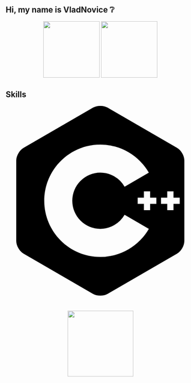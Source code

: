 ## Hi, my name is VladNovice :grey_question:

<p align='center'>
   <a href="https://github-readme-stats.vercel.app/api?username=vladnovice&show_icons=true&count_private=true"><img
           height=150
           src="https://github-readme-stats.vercel.app/api?username=vladnovice&show_icons=true&count_private=true"/></a>
   <a href="https://github.com/vladnovice/github-readme-stats"><img height=150
                                                                  src="https://github-readme-stats.vercel.app/api/top-langs/?username=vladnovice&layout=compact"/></a>
</p>

## Skills
<svg role="img" viewBox="0 0 24 24" xmlns="http://www.w3.org/2000/svg"><title>C++</title><path d="M22.394 6c-.167-.29-.398-.543-.652-.69L12.926.22c-.509-.294-1.34-.294-1.848 0L2.26 5.31c-.508.293-.923 1.013-.923 1.6v10.18c0 .294.104.62.271.91.167.29.398.543.652.69l8.816 5.09c.508.293 1.34.293 1.848 0l8.816-5.09c.254-.147.485-.4.652-.69.167-.29.27-.616.27-.91V6.91c.003-.294-.1-.62-.268-.91zM12 19.11c-3.92 0-7.109-3.19-7.109-7.11 0-3.92 3.19-7.11 7.11-7.11a7.133 7.133 0 016.156 3.553l-3.076 1.78a3.567 3.567 0 00-3.08-1.78A3.56 3.56 0 008.444 12 3.56 3.56 0 0012 15.555a3.57 3.57 0 003.08-1.778l3.078 1.78A7.135 7.135 0 0112 19.11zm7.11-6.715h-.79v.79h-.79v-.79h-.79v-.79h.79v-.79h.79v.79h.79zm2.962 0h-.79v.79h-.79v-.79h-.79v-.79h.79v-.79h.79v.79h.79z"/></svg>


<div align="center" style="margin: 40px 0">
   <a href="https://github.com/vladnovice/github-profile-views-counter">
       <img width="175px" src="https://komarev.com/ghpvc/?username=vladnovice&color=DE002D">
   </a>
</div>
